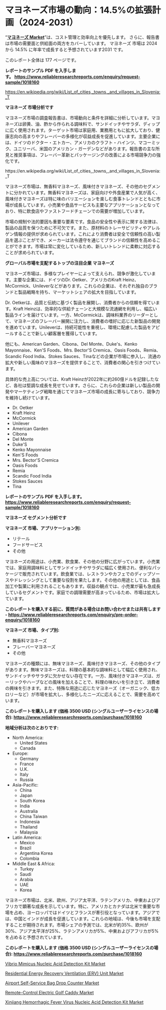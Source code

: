 <p><h1>マヨネーズ市場の動向：14.5%の拡張計画（2024-2031）</h1></p><p>&ldquo;<strong><a href="https://www.reliableresearchreports.com/mayonnaise-r1018160?utm_campaign=107&utm_medium=9&utm_source=Github&utm_content=ia&utm_term=13102024&utm_id=mayonnaise">マヨネーズ Market</a></strong>&rdquo;は、コスト管理と効率向上を優先します。 さらに、報告書は市場の需要面と供給面の両方をカバーしています。 マヨネーズ 市場は 2024 から 14.5% に年率で成長すると予想されています2031 です。</p>
<p>このレポート全体は 177 ページです。</p>
<p><strong>レポートのサンプル PDF を入手します。&nbsp;<a href="https://www.reliableresearchreports.com/enquiry/request-sample/1018160?utm_campaign=107&utm_medium=9&utm_source=Github&utm_content=ia&utm_term=13102024&utm_id=mayonnaise">https://www.reliableresearchreports.com/enquiry/request-sample/1018160</a></strong></p>
<p><a href="https://en.wikipedia.org/wiki/List_of_cities,_towns,_and_villages_in_Slovenia:_T?utm_campaign=107&utm_medium=9&utm_source=Github&utm_content=ia&utm_term=13102024&utm_id=mayonnaise">https://en.wikipedia.org/wiki/List_of_cities,_towns,_and_villages_in_Slovenia:_T</a></p>
<p><strong>マヨネーズ 市場分析です</strong></p>
<p><p>マヨネーズ市場の調査報告書は、市場動向と条件を詳細に分析しています。マヨネーズは卵黄、油、酢から作られる調味料で、サンドイッチやサラダ、ディップに広く使用されます。ターゲット市場は家庭用、業務用ともに拡大しており、健康志向の高まりやフレーバーの多様化が収益成長を促進しています。主要企業には、ドイツのドクター・エトカー、アメリカのクラフト・ハインツ、マコーミック、ユニリーバ、米国のアメリカン・ガーデンなどがあります。報告書の主な所見と推奨事項は、フレーバー革新とパッケージングの改善による市場競争力の強化です。</p></p>
<p>https://en.wikipedia.org/wiki/List_of_cities,_towns,_and_villages_in_Slovenia:_T</p>
<p><p>マヨネーズ市場は、無香料マヨネーズ、風味付きマヨネーズ、その他のセグメントに分かれています。無香料マヨネーズは、家庭向けや外食産業で人気が高く、風味付きマヨネーズは特に味のバリエーションを楽しむ食事トレンドとともに市場が成長しています。小売業や食品サービスも主要なアプリケーションとなっており、特に飲食店やファストフードチェーンでの需要が増加しています。</p><p>市場の規制や法的要因も重要な要素です。食品の安全性や表示に関する法律は、製品の品質を保つために不可欠です。また、原材料のトレーサビリティやアレルゲン情報の提供が求められています。これにより消費者は安全で信頼性の高い製品を選ぶことができ、メーカーは法令遵守を通じてブランドの信頼性を高めることができます。市場は常に変化しているため、新しいトレンドに柔軟に対応することが求められています。</p></p>
<p><strong>グローバル市場を支配するトップの注目企業 マヨネーズ</strong></p>
<p><p>マヨネーズ市場は、多様なプレイヤーによって支えられ、競争が激化しています。主要な企業には、ドイツのDr. Oetker、アメリカのKraft Heinz、McCormick、Unileverなどがあります。これらの企業は、それぞれ独自のブランドと製品戦略を持ち、マーケットシェアの拡大を目指しています。</p><p>Dr. Oetkerは、品質と伝統に基づく製品を展開し、消費者からの信頼を得ています。Kraft Heinzは、効率的な供給チェーンと大規模な流通網を利用し、幅広い製品ラインを届けています。一方、McCormickは、調味料業界のリーダーとして、マヨネーズのフレーバー展開に注力し、消費者の嗜好に応じた新製品の開発を進めています。Unileverは、持続可能性を重視し、環境に配慮した製品をアピールすることで新しい顧客層を獲得しています。</p><p>他にも、American Garden、Cibona、Del Monte、Duke's、Kenko Mayonnaise、Ken'S Foods、Mrs. Bector'S Cremica、Oasis Foods、Remia、Scandic Food India、Stokes Sauces、Tinaなどの企業が市場に参入し、流通の拡大や新しい風味のマヨネーズを提供することで、消費者の関心を引きつけています。</p><p>具体的な売上高については、Kraft Heinzが2022年に約260億ドルを記録したなど、各社は堅調な成長を見せています。さらに、これらの企業は新しい製品の開発やマーケティング戦略を通じてマヨネーズ市場の成長に寄与しており、競争力を維持し続けています。</p></p>
<p><ul><li>Dr. Oetker</li><li>Kraft Heinz</li><li>McCormick</li><li>Unilever</li><li>American Garden</li><li>Cibona</li><li>Del Monte</li><li>Duke'S</li><li>Kenko Mayonnaise</li><li>Ken'S Foods</li><li>Mrs. Bector'S Cremica</li><li>Oasis Foods</li><li>Remia</li><li>Scandic Food India</li><li>Stokes Sauces</li><li>Tina</li></ul></p>
<p><strong>レポートのサンプル PDF を入手します。 <a href="https://www.reliableresearchreports.com/enquiry/request-sample/1018160?utm_campaign=107&utm_medium=9&utm_source=Github&utm_content=ia&utm_term=13102024&utm_id=mayonnaise">https://www.reliableresearchreports.com/enquiry/request-sample/1018160</a></strong></p>
<p><strong>マヨネーズ セグメント分析です</strong></p>
<p><strong>マヨネーズ 市場、アプリケーション別:</strong></p>
<p><ul><li>リテール</li><li>フードサービス</li><li>その他</li></ul></p>
<p><p>マヨネーズの用途は、小売業、飲食業、その他の分野に広がっています。小売業では、家庭用調味料としてサンドイッチやサラダに幅広く使用され、便利なパッケージで販売されています。飲食業では、レストランやカフェでのディップソースやドレッシングとして重要な役割を果たします。その他の用途としては、食品加工や製菓に利用されることもあります。収益の観点では、小売業が最も急成長しているセグメントです。家庭での調理需要が高まっているため、市場は拡大しています。</p></p>
<p><strong>このレポートを購入する前に、質問がある場合はお問い合わせまたは共有します - <a href="https://www.reliableresearchreports.com/enquiry/pre-order-enquiry/1018160?utm_campaign=107&utm_medium=9&utm_source=Github&utm_content=ia&utm_term=13102024&utm_id=mayonnaise">https://www.reliableresearchreports.com/enquiry/pre-order-enquiry/1018160</a></strong></p>
<p><strong>マヨネーズ 市場、タイプ別:</strong></p>
<p><ul><li>無香料マヨネーズ</li><li>フレーバーマヨネーズ</li><li>その他</li></ul></p>
<p><p>マヨネーズの種類には、無味マヨネーズ、風味付きマヨネーズ、その他のタイプがあります。無味マヨネーズは、料理の基本的な調味料として幅広く使用され、サンドイッチやサラダに欠かせない存在です。一方、風味付きマヨネーズは、ガーリックやハーブなどの風味を加えることで、料理の味わいを引き立て、消費者の興味を引きます。また、特殊な用途に応じたマヨネーズ（オーガニック、低カロリーなど）が市場を拡大し、多様化したニーズに応えることで、需要を高めています。</p></p>
<p><strong>このレポートを購入します (価格 3500 USD (シングルユーザーライセンスの場合): <a href="https://www.reliableresearchreports.com/purchase/1018160?utm_campaign=107&utm_medium=9&utm_source=Github&utm_content=ia&utm_term=13102024&utm_id=mayonnaise">https://www.reliableresearchreports.com/purchase/1018160</a></strong></p>
<p><strong>地域分析は次のとおりです:</strong></p>
<p><ul>
    <li>
        North America:
        <ul>
            <li>United States</li>
            <li>Canada</li>
        </ul>
    </li>
    <li>
        Europe:
        <ul>
            <li>Germany</li>
            <li>France</li>
            <li>U.K.</li>
            <li>Italy</li>
            <li>Russia</li>
        </ul>
    </li>
    <li>
        Asia-Pacific:
        <ul>
            <li>China</li>
            <li>Japan</li>
            <li>South Korea</li>
            <li>India</li>
            <li>Australia</li>
            <li>China Taiwan</li>
            <li>Indonesia</li>
            <li>Thailand</li>
            <li>Malaysia</li>
        </ul>
    </li>
    <li>
        Latin America:
        <ul>
            <li>Mexico</li>
            <li>Brazil</li>
            <li>Argentina Korea</li>
            <li>Colombia</li>
        </ul>
    </li>
    <li>
        Middle East & Africa:
        <ul>
            <li>Turkey</li>
            <li>Saudi</li>
            <li>Arabia</li>
            <li>UAE</li>
            <li>Korea</li>
        </ul>
    </li>
    </ul></p>
<p><p>マヨネーズ市場は、北米、欧州、アジア太平洋、ラテンアメリカ、中東およびアフリカで顕著な成長を示しています。特に、アメリカとカナダは北米で重要な市場を占め、ヨーロッパではドイツとフランスが牽引役となっています。アジアでは、中国とインドが成長を促進しています。これらの地域は、今後も市場を支配することが期待されます。市場シェアの予測では、北米が約35%、欧州が30%、アジア太平洋が25%、ラテンアメリカが5%、中東およびアフリカが5%を占めると予想されています。</p></p>
<p><strong>このレポートを購入します (価格 3500 USD (シングルユーザーライセンスの場合): <a href="https://www.reliableresearchreports.com/purchase/1018160?utm_campaign=107&utm_medium=9&utm_source=Github&utm_content=ia&utm_term=13102024&utm_id=mayonnaise">https://www.reliableresearchreports.com/purchase/1018160</a></strong></p>
<p><p><a href="https://github.com/JamesCox407/Market-Research-Report-List-1/blob/main/vibrio-mimicus-nucleic-acid-detection-kit-market.md?utm_campaign=107&utm_medium=9&utm_source=Github&utm_content=ia&utm_term=13102024&utm_id=mayonnaise">Vibrio Mimicus Nucleic Acid Detection Kit Market</a></p><p><a href="https://www.linkedin.com/pulse/residential-energy-recovery-ventilation-erv-unit-market-share-3jm8f?utm_campaign=107&utm_medium=9&utm_source=Github&utm_content=ia&utm_term=13102024&utm_id=mayonnaise">Residential Energy Recovery Ventilation (ERV) Unit Market</a></p><p><a href="https://www.linkedin.com/pulse/airport-self-service-bag-drop-counter-market-industry-trends-psl1f?utm_campaign=107&utm_medium=9&utm_source=Github&utm_content=ia&utm_term=13102024&utm_id=mayonnaise">Airport Self-Service Bag Drop Counter Market</a></p><p><a href="https://www.linkedin.com/pulse/global-remote-control-electric-golf-caddy-market-focus-product-evl2e?utm_campaign=107&utm_medium=9&utm_source=Github&utm_content=ia&utm_term=13102024&utm_id=mayonnaise">Remote-Control Electric Golf Caddy Market</a></p><p><a href="https://github.com/tacitam515l/Market-Research-Report-List-1/blob/main/xinjiang-hemorrhagic-fever-virus-nucleic-acid-detection-kit-market.md?utm_campaign=107&utm_medium=9&utm_source=Github&utm_content=ia&utm_term=13102024&utm_id=mayonnaise">Xinjiang Hemorrhagic Fever Virus Nucleic Acid Detection Kit Market</a></p></p>